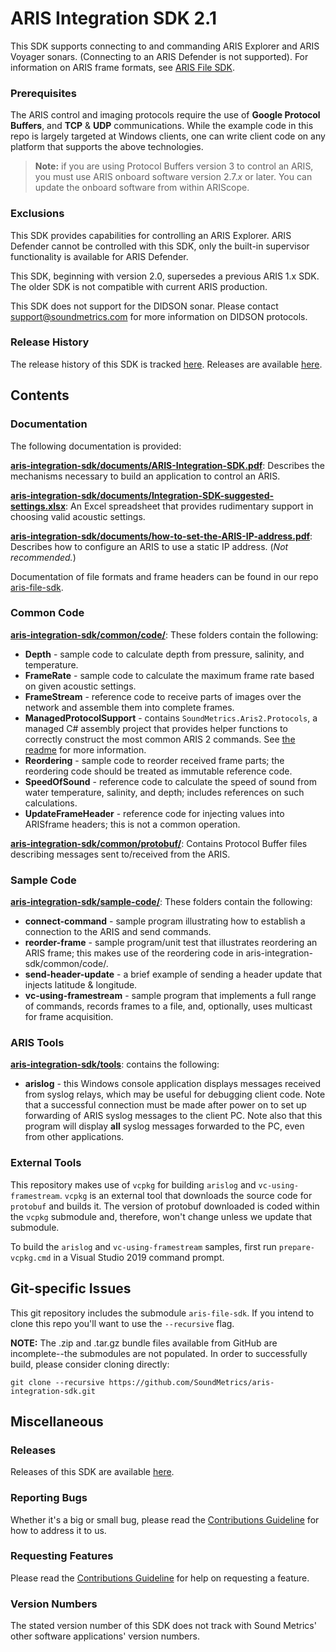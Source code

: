 # ARIS Integration SDK 2.1
This SDK supports connecting to and commanding ARIS Explorer and ARIS Voyager sonars. (Connecting to an ARIS Defender is not supported).
For information on ARIS frame formats, see [ARIS File SDK](https://github.com/SoundMetrics/aris-file-sdk).

### Prerequisites
The ARIS control and imaging protocols require the use of **Google Protocol Buffers**, and **TCP** & **UDP** communications. While the example code in this repo is largely targeted at Windows clients, one can write client code on any platform that supports the above technologies.

> **Note:** if you are using Protocol Buffers version 3 to control an ARIS, you must use ARIS onboard software version 2.7._x_ or later. You can update the onboard software from within ARIScope.

### Exclusions
This SDK provides capabilities for controlling an ARIS Explorer. ARIS Defender cannot be controlled with this SDK, only the built-in supervisor functionality is available for ARIS Defender.

This SDK, beginning with version 2.0, supersedes a previous ARIS 1.x SDK. The older SDK is not compatible with current ARIS production.

This SDK does not support for the DIDSON sonar. Please contact support@soundmetrics.com for more information on DIDSON protocols.

### Release History
The release history of this SDK is tracked [here](release-history.md). Releases are available [here](https://github.com/SoundMetrics/aris-integration-sdk/releases).

## Contents

### Documentation
The following documentation is provided:

**[aris-integration-sdk/documents/ARIS-Integration-SDK.pdf](documents/ARIS-Integration-SDK.pdf)**:
Describes the mechanisms necessary to build an application to control an ARIS.

**[aris-integration-sdk/documents/Integration-SDK-suggested-settings.xlsx](documents/Integration-SDK-suggested-settings.xlsx)**:
An Excel spreadsheet that provides rudimentary support in choosing valid acoustic settings.

**[aris-integration-sdk/documents/how-to-set-the-ARIS-IP-address.pdf](documents/how-to-set-the-ARIS-IP-address.pdf)**:
Describes how to configure an ARIS to use a static IP address. (*Not recommended.*)

Documentation of file formats and frame headers can be found in our repo [aris-file-sdk](https://github.com/SoundMetrics/aris-file-sdk).

### Common Code

**[aris-integration-sdk/common/code/](common/code/)**: These folders contain the following:

- **Depth** - sample code to calculate depth from pressure, salinity, and temperature.
- **FrameRate** - sample code to calculate the maximum frame rate based on given acoustic settings.
- **FrameStream** - reference code to receive parts of images over the network and assemble them into complete frames.
- **ManagedProtocolSupport** - contains `SoundMetrics.Aris2.Protocols`, a managed C# assembly project that provides helper functions to correctly construct the most common ARIS 2 commands. See [the readme](common/code/ManagedProtocolSupport/README.md) for more information.
- **Reordering** - sample code to reorder received frame parts; the reordering code should be treated as immutable reference code.
- **SpeedOfSound** - reference code to calculate the speed of sound from water temperature, salinity, and depth; includes references on such calculations.
- **UpdateFrameHeader** - reference code for injecting values into ARISframe headers; this is not a common operation.

**[aris-integration-sdk/common/protobuf/](common/protobuf/)**:
Contains Protocol Buffer files describing messages sent to/received from the ARIS.

### Sample Code

**[aris-integration-sdk/sample-code/](sample-code/)**: These folders contain the following:

- **connect-command** - sample program illustrating how to establish a connection to the ARIS and send commands.
- **reorder-frame** - sample program/unit test that illustrates reordering an ARIS frame; this makes use of the reordering code in aris-integration-sdk/common/code/.
- **send-header-update** - a brief example of sending a header update that injects latitude & longitude.
- **vc-using-framestream** - sample program that implements a full range of commands, records frames to a file, and, optionally, uses multicast for frame acquisition.

### ARIS Tools

**[aris-integration-sdk/tools](tools/)**: contains the following:

- **arislog** - this Windows console application displays messages received from syslog relays, which may be useful for debugging client code. Note that a successful connection must be made after power on to set up forwarding of ARIS syslog messages to the client PC. Note also that this program will display **all** syslog messages forwarded to the PC, even from other applications.

### External Tools

This repository makes use of `vcpkg` for building `arislog` and `vc-using-framestream`.
`vcpkg` is an external tool that downloads the source code for `protobuf` and builds it.
The version of protobuf downloaded is coded within the `vcpkg` submodule and, therefore,
won't change unless we update that submodule.

To build the `arislog` and `vc-using-framestream` samples, first run `prepare-vcpkg.cmd`
in a Visual Studio 2019 command prompt.

## Git-specific Issues
This git repository includes the submodule `aris-file-sdk`. If you intend to clone this repo
you'll want to use the `--recursive` flag.

**NOTE:**
The .zip and .tar.gz bundle files available from GitHub are incomplete--the submodules are not populated. In order to successfully build, please consider cloning directly:

    git clone --recursive https://github.com/SoundMetrics/aris-integration-sdk.git

## Miscellaneous

### Releases

Releases of this SDK are available [here](https://github.com/SoundMetrics/aris-integration-sdk/releases).

### Reporting Bugs

Whether it's a big or small bug, please read the
[Contributions Guideline](CONTRIBUTING.md) for how to address it to us.

### Requesting Features

Please read the [Contributions Guideline](CONTRIBUTING.md) for help on requesting a feature.

### Version Numbers
The stated version number of this SDK does not track with Sound Metrics' other software applications' version numbers.
